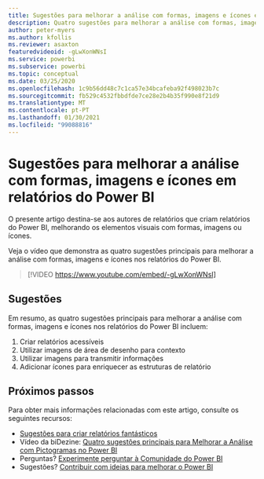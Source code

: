 ```yaml
---
title: Sugestões para melhorar a análise com formas, imagens e ícones em relatórios do Power BI
description: Quatro sugestões para melhorar a análise com formas, imagens e ícones nos elementos visuais de relatórios do Power BI, no Power BI Desktop ou no serviço Power BI.
author: peter-myers
ms.author: kfollis
ms.reviewer: asaxton
featuredvideoid: -gLwXonWNsI
ms.service: powerbi
ms.subservice: powerbi
ms.topic: conceptual
ms.date: 03/25/2020
ms.openlocfilehash: 1c9b56dd48c7c1ca57e34bcafeba92f498023b7c
ms.sourcegitcommit: fb529c4532fbbdfde7ce28e2b4b35f990e8f21d9
ms.translationtype: MT
ms.contentlocale: pt-PT
ms.lasthandoff: 01/30/2021
ms.locfileid: "99088816"
---
```

# <a name="tips-to-improve-analysis-with-shapes-images-and-icons-in-power-bi-reports"></a>Sugestões para melhorar a análise com formas, imagens e ícones em relatórios do Power BI

O presente artigo destina-se aos autores de relatórios que criam relatórios do Power BI, melhorando os elementos visuais com formas, imagens ou ícones.

Veja o vídeo que demonstra as quatro sugestões principais para melhorar a análise com formas, imagens e ícones nos relatórios do Power BI.

> [!VIDEO https://www.youtube.com/embed/-gLwXonWNsI]

## <a name="tips"></a>Sugestões

Em resumo, as quatro sugestões principais para melhorar a análise com formas, imagens e ícones nos relatórios do Power BI incluem:

1. Criar relatórios acessíveis
1. Utilizar imagens de área de desenho para contexto
1. Utilizar imagens para transmitir informações
1. Adicionar ícones para enriquecer as estruturas de relatório

## <a name="next-steps"></a>Próximos passos

Para obter mais informações relacionadas com este artigo, consulte os seguintes recursos:

- [Sugestões para criar relatórios fantásticos](../create-reports/desktop-tips-and-tricks-for-creating-reports.md)
- Vídeo da biDezine: [Quatro sugestões principais para Melhorar a Análise com Pictogramas no Power BI](https://www.youtube.com/watch?v=-gLwXonWNsI)
- Perguntas? [Experimente perguntar à Comunidade do Power BI](https://community.powerbi.com/)
- Sugestões? [Contribuir com ideias para melhorar o Power BI](https://ideas.powerbi.com/)

